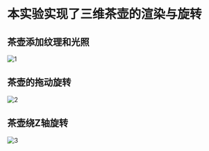 # 本实验实现了三维茶壶的渲染与旋转
## 茶壶添加纹理和光照
![1](https://user-images.githubusercontent.com/102289246/174833490-ca501ee9-d817-41b0-b170-5d6023447980.png)

## 茶壶的拖动旋转
![2](https://user-images.githubusercontent.com/102289246/174833493-d11b9aae-1b5c-46c3-bef4-eaf2d037835e.png)

## 茶壶绕Z轴旋转
![3](https://user-images.githubusercontent.com/102289246/174833502-915810cb-4970-4246-b6bd-beafa31764a0.png)
